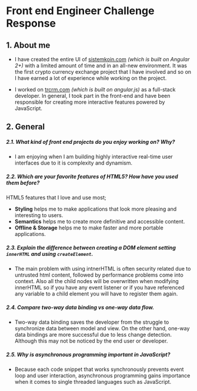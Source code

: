# Front end Engineer Challenge Response

## 1. About me

- I have created the entire UI of [sistemkoin.com](https://www.sistemkoin.com/) _(which is built on Angular 2+)_ with a 
limited amount of time and in an all-new environment. It was the first crypto currency exchange project that I have 
involved and so on I have earned a lot of experience while working on the project.

- I worked on [trcrm.com](http://trcrm.com/) _(which is built on angular.js)_ as a full-stack developer. In general, I 
took part in the front-end and have been responsible for creating more interactive features powered by JavaScript. 


## 2. General

##### 2.1. What kind of front end projects do you enjoy working on? Why?
- I am enjoying when I am building highly interactive real-time user interfaces due to it is complexity and dynamism. 

##### 2.2. Which are your favorite features of HTML5? How have you used them before?
HTML5 features that I love and use most;

- **Styling** helps me to make applications that look more pleasing and interesting to users.
- **Semantics** helps me to create more definitive and accessible content. 
- **Offline & Storage** helps me to make faster and more portable applications.

##### 2.3. Explain the difference between creating a DOM element setting `innerHTML` and using `createElement`.
- The main problem with using intnerHTML is often security related due to untrusted html content, followed by 
performance problems come into context. Also all the child nodes will be overwritten when modifying innerHTML so if you 
have any event listener or if you have referenced any variable to a child element you will have to register them again.  

##### 2.4. Compare two-way data binding vs one-way data flow.
- Two-way data binding saves the developer from the struggle to synchronize data between model and view. On the other 
hand, one-way data bindings are more successful due to less change detection. Although this may not be noticed by the 
end user or developer.

##### 2.5. Why is asynchronous programming important in JavaScript?
- Because each code snippet that works synchronously prevents event loop and user interaction, asynchronous programming 
gains importance when it comes to single threaded languages such as JavaScript.
